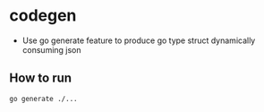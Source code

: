 # codegen
* Use go generate feature to produce go type struct dynamically consuming json

## How to run

```bash
go generate ./...
```
